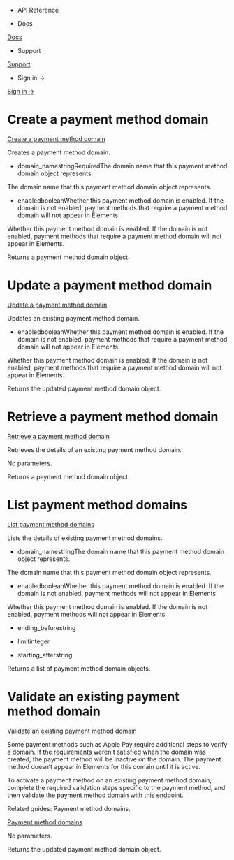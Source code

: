 - API Reference

- Docs

[Docs](/)

- Support

[Support](https://support.stripe.com)

- Sign in →

[Sign in →](https://dashboard.stripe.com/login)

# Create a payment method domain

[Create a payment method domain](/api/payment_method_domains/create)

Creates a payment method domain.

- domain_namestringRequiredThe domain name that this payment method domain object represents.

The domain name that this payment method domain object represents.

- enabledbooleanWhether this payment method domain is enabled. If the domain is not enabled, payment methods that require a payment method domain will not appear in Elements.

Whether this payment method domain is enabled. If the domain is not enabled, payment methods that require a payment method domain will not appear in Elements.

Returns a payment method domain object.

# Update a payment method domain

[Update a payment method domain](/api/payment_method_domains/update)

Updates an existing payment method domain.

- enabledbooleanWhether this payment method domain is enabled. If the domain is not enabled, payment methods that require a payment method domain will not appear in Elements.

Whether this payment method domain is enabled. If the domain is not enabled, payment methods that require a payment method domain will not appear in Elements.

Returns the updated payment method domain object.

# Retrieve a payment method domain

[Retrieve a payment method domain](/api/payment_method_domains/retrieve)

Retrieves the details of an existing payment method domain.

No parameters.

Returns a payment method domain object.

# List payment method domains

[List payment method domains](/api/payment_method_domains/list)

Lists the details of existing payment method domains.

- domain_namestringThe domain name that this payment method domain object represents.

The domain name that this payment method domain object represents.

- enabledbooleanWhether this payment method domain is enabled. If the domain is not enabled, payment methods will not appear in Elements

Whether this payment method domain is enabled. If the domain is not enabled, payment methods will not appear in Elements

- ending_beforestring

- limitinteger

- starting_afterstring

Returns a list of payment method domain objects.

# Validate an existing payment method domain

[Validate an existing payment method domain](/api/payment_method_domains/validate)

Some payment methods such as Apple Pay require additional steps to verify a domain. If the requirements weren’t satisfied when the domain was created, the payment method will be inactive on the domain. The payment method doesn’t appear in Elements for this domain until it is active.

To activate a payment method on an existing payment method domain, complete the required validation steps specific to the payment method, and then validate the payment method domain with this endpoint.

Related guides: Payment method domains.

[Payment method domains](/payments/payment-methods/pmd-registration)

No parameters.

Returns the updated payment method domain object.
